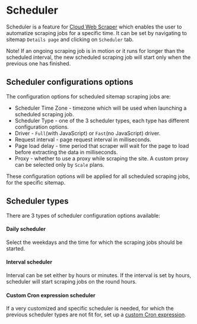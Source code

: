 # Scheduler

Scheduler is a feature for [Cloud Web Scraper][cloud] which enables the user to automatize scraping jobs for a specific 
time. It can be set by navigating to sitemap `Details page` and clicking on `Scheduler` tab. 

Note! If an ongoing scraping job is in motion or it runs for longer than the scheduled interval, the new scheduled scraping job will start only when the previous one has finished.

## Scheduler configurations options

The configuration options for scheduled sitemap scraping jobs are:

* Scheduler Time Zone - timezone which will be used when launching a scheduled scraping job.
* Scheduler Type - one of the 3 scheduler types, each type has different configuration options.
* Driver - `Full`(with JavaScript) or `Fast`(no JavaScript) driver.
* Request interval - page request interval in milliseconds. 
* Page load delay - time period that scraper will wait for the page to load before extracting the data in milliseconds. 
* Proxy - whether to use a proxy while scraping the site. A custom proxy can be selected only by `Scale` plans.

These configuration options will be applied for all scheduled scraping jobs, for the specific sitemap. 

## Scheduler types

There are 3 types of scheduler configuration options available: 

#### Daily scheduler

Select the weekdays and the time for which the scraping jobs should be started. 

#### Interval scheduler

Interval can be set either by hours or minutes. If the interval is set by hours, scheduler will start scraping jobs on the 
round hours.

#### Custom Cron expression scheduler

If a very customized and specific scheduler is needed, for which the previous scheduler types are not fit for, set up a [custom Cron expression][cron].

[cloud]: https://www.webscraper.io/cloud-scraper
[cron]: https://en.wikipedia.org/wiki/Cron
